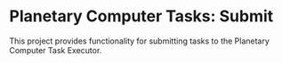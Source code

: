 # Planetary Computer Tasks: Submit

This project provides functionality for submitting tasks to the Planetary Computer Task Executor.


